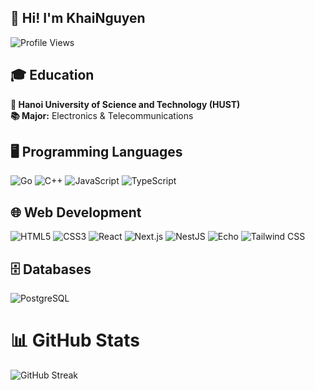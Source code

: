 ## 👋 Hi! I'm KhaiNguyen
![Profile Views](https://komarev.com/ghpvc/?username=khainq1911&color=blue)
## 🎓 Education  
**🏫 Hanoi University of Science and Technology (HUST)**  
**📚 Major:** Electronics & Telecommunications  

## 🖥️ Programming Languages  
![Go](https://img.shields.io/badge/Go-00ADD8?style=for-the-badge&logo=go&logoColor=white) ![C++](https://img.shields.io/badge/C++-00599C?style=for-the-badge&logo=c%2B%2B&logoColor=white) ![JavaScript](https://img.shields.io/badge/JavaScript-F7DF1E?style=for-the-badge&logo=javascript&logoColor=black) ![TypeScript](https://img.shields.io/badge/TypeScript-3178C6?style=for-the-badge&logo=typescript&logoColor=white)  

## 🌐 Web Development  
![HTML5](https://img.shields.io/badge/HTML5-E34F26?style=for-the-badge&logo=html5&logoColor=white) ![CSS3](https://img.shields.io/badge/CSS3-1572B6?style=for-the-badge&logo=css3&logoColor=white) ![React](https://img.shields.io/badge/React-20232A?style=for-the-badge&logo=react&logoColor=61DAFB) ![Next.js](https://img.shields.io/badge/Next.js-black?style=for-the-badge&logo=next.js&logoColor=white) ![NestJS](https://img.shields.io/badge/NestJS-E0234E?style=for-the-badge&logo=nestjs&logoColor=white) ![Echo](https://img.shields.io/badge/Echo-009688?style=for-the-badge&logo=go&logoColor=white) ![Tailwind CSS](https://img.shields.io/badge/Tailwind_CSS-38B2AC?style=for-the-badge&logo=tailwind-css&logoColor=white)  

## 🗄️ Databases  
![PostgreSQL](https://img.shields.io/badge/PostgreSQL-316192?style=for-the-badge&logo=postgresql&logoColor=white)  

# 📊 **GitHub Stats**  
![GitHub Streak](https://github-readme-streak-stats.herokuapp.com/?user=khainq1911&theme=radical)  
